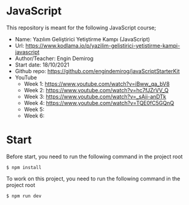# JavaScript
This repository is meant for the following JavaScript course;
- Name:             Yazılım Geliştirici Yetiştirme Kampı (JavaScript)
- Url:              https://www.kodlama.io/p/yazilim-gelistirici-yetistirme-kampi-javascript          
- Author/Teacher:   Engin Demirog
- Start date:       18/10/2021
- Github repo:      https://github.com/engindemirog/javaScriptStarterKit
- YouTube 
    - Week 1:         https://www.youtube.com/watch?v=iBww_qa_bV8
    - Week 2:         https://www.youtube.com/watch?v=hc7fJZrVV_Q
    - Week 3:         https://www.youtube.com/watch?v=_sAii-anDTk
    - Week 4:         https://www.youtube.com/watch?v=TQE0fC5GQnQ
    - Week 5:
    - Week 6:

# Start
Before start, you need to run the following command in the project root

```$ npm install```


To work on this project, you need to run the following command in the project root

```$ npm run dev```
          
